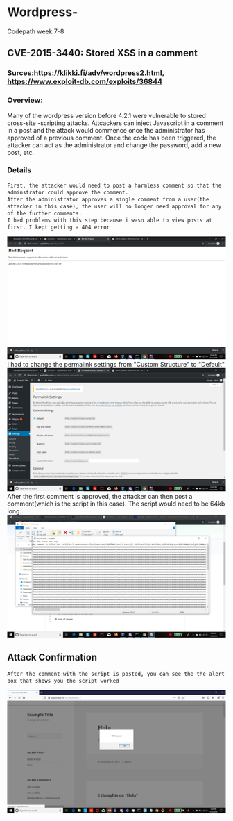 # Wordpress-
Codepath week 7-8
## CVE-2015-3440: Stored XSS in a comment
### Surces:https://klikki.fi/adv/wordpress2.html, https://www.exploit-db.com/exploits/36844

### Overview:
  Many of the wordpress version before 4.2.1 were vulnerable to stored cross-site -scripting attacks. Attcackers can inject Javascript in a comment in a post and the attack would commence once the administrator has approved of a previous comment.
  Once the code has been triggered, the attacker can act as the administrator and change the password, add a new post, etc.
  
### Details
  
    First, the attacker would need to post a harmless comment so that the adminstrator could approve the comment.
    After the administrator approves a single comment from a user(the attacker in this case), the user will no longer need approval for any of the further comments. 
    I had problems with this step because i wasn able to view posts at first. I kept getting a 404 error
 ![404 request when attempting to view page](images/Screenshot77.png)
    I had to change the permalink settings from "Custom Structure" to "Default"
 ![Change to default Permalink settings](images/Screenshot78.png)
    After the first comment is approved, the attacker can then post a comment(which is the script in this case).
    The script would need to be 64kb long.
 ![Script used for attack](images/Screenshot70.png)
 
    
 ## Attack Confirmation
    After the comment with the script is posted, you can see the the alert box that shows you the script worked
 ![Attack succes](images/Screenshot69.png)
